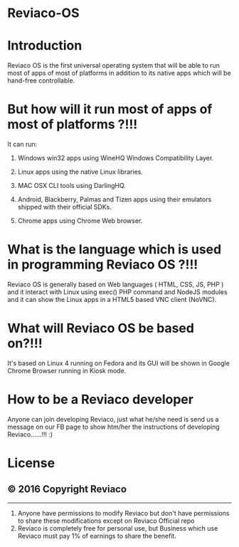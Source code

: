 # Reviaco-OS

# Introduction

Reviaco OS is the first universal operating system that will be able to run most of apps of most of platforms in addition to its native apps which will be hand-free controllable. 

# But how will it run most of apps of most of platforms ?!!! 

It can run:

1. Windows win32 apps using WineHQ Windows Compatibility Layer.

2. Linux apps using the native Linux libraries.

3. MAC OSX CLI tools using DarlingHQ.

4. Android,  Blackberry,  Palmas and Tizen apps using their emulators shipped with their official SDKs.

5. Chrome apps using Chrome Web browser.

# What is the language which is used in programming Reviaco OS ?!!! 

Reviaco OS is generally based on Web languages ( HTML, CSS, JS, PHP )  and it interact with Linux using exec() PHP command and NodeJS modules and it can show the Linux apps in a HTML5 based VNC client (NoVNC).    

# What will Reviaco OS be based on?!!! 

It's based on Linux 4 running on Fedora and its GUI will be shown in Google Chrome Browser running in Kiosk mode. 

# How to be a Reviaco developer 

Anyone can join developing Reviaco, just what he/she need is send us a message on our FB page to show htm/her the instructions of developing Reviaco......!!! :)  

# License 

© 2016 Copyright Reviaco
-------------------------
-------------------------

1. Anyone have permissions to modify Reviaco but don't have permissions to share these modifications except on Reviaco Official repo
2. Reviaco is completely free for personal use, but Business which use Reviaco must pay 1% of earnings to share the benefit. 

